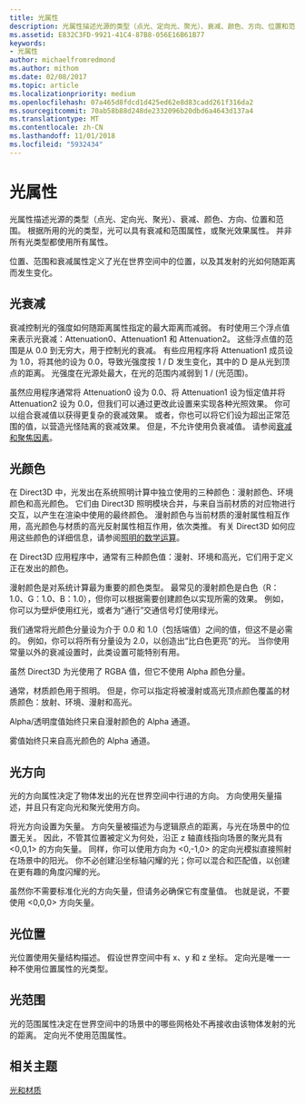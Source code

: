```yaml
---
title: 光属性
description: 光属性描述光源的类型（点光、定向光、聚光）、衰减、颜色、方向、位置和范围。
ms.assetid: E832C3FD-9921-41C4-87B8-056E16B61B77
keywords:
- 光属性
author: michaelfromredmond
ms.author: mithom
ms.date: 02/08/2017
ms.topic: article
ms.localizationpriority: medium
ms.openlocfilehash: 07a465d8fdcd1d425ed62e8d83cadd261f316da2
ms.sourcegitcommit: 70ab58b88d248de2332096b20dbd6a4643d137a4
ms.translationtype: MT
ms.contentlocale: zh-CN
ms.lasthandoff: 11/01/2018
ms.locfileid: "5932434"
---
```

# <a name="light-properties"></a>光属性


光属性描述光源的类型（点光、定向光、聚光）、衰减、颜色、方向、位置和范围。 根据所用的光的类型，光可以具有衰减和范围属性，或聚光效果属性。 并非所有光类型都使用所有属性。

位置、范围和衰减属性定义了光在世界空间中的位置，以及其发射的光如何随距离而发生变化。

## <a name="span-idlightattenuationspanspan-idlightattenuationspanspan-idlightattenuationspanlight-attenuation"></a><span id="Light_Attenuation"></span><span id="light_attenuation"></span><span id="LIGHT_ATTENUATION"></span>光衰减


衰减控制光的强度如何随距离属性指定的最大距离而减弱。 有时使用三个浮点值来表示光衰减：Attenuation0、Attenuation1 和 Attenuation2。 这些浮点值的范围是从 0.0 到无穷大，用于控制光的衰减。 有些应用程序将 Attenuation1 成员设为 1.0，将其他的设为 0.0，导致光强度按 1 / D 发生变化，其中的 D 是从光到顶点的距离。 光强度在光源处最大，在光的范围内减弱到 1 / (光范围)。

虽然应用程序通常将 Attenuation0 设为 0.0、将 Attenuation1 设为恒定值并将 Attenuation2 设为 0.0，但我们可以通过更改此设置来实现各种光照效果。 你可以组合衰减值以获得更复杂的衰减效果。 或者，你也可以将它们设为超出正常范围的值，以营造光怪陆离的衰减效果。 但是，不允许使用负衰减值。 请参阅[衰减和聚焦因素](attenuation-and-spotlight-factor.md)。

## <a name="span-idlightcolorspanspan-idlightcolorspanspan-idlightcolorspanlight-color"></a><span id="Light_Color"></span><span id="light_color"></span><span id="LIGHT_COLOR"></span>光颜色


在 Direct3D 中，光发出在系统照明计算中独立使用的三种颜色：漫射颜色、环境颜色和高光颜色。 它们由 Direct3D 照明模块合并，与来自当前材质的对应物进行交互，以产生在渲染中使用的最终颜色。 漫射颜色与当前材质的漫射属性相互作用，高光颜色与材质的高光反射属性相互作用，依次类推。 有关 Direct3D 如何应用这些颜色的详细信息，请参阅[照明的数学运算](mathematics-of-lighting.md)。

在 Direct3D 应用程序中，通常有三种颜色值：漫射、环境和高光，它们用于定义正在发出的颜色。

漫射颜色是对系统计算最为重要的颜色类型。 最常见的漫射颜色是白色（R：1.0、G：1.0、B：1.0），但你可以根据需要创建颜色以实现所需的效果。 例如，你可以为壁炉使用红光，或者为“通行”交通信号灯使用绿光。

我们通常将光颜色分量设为介于 0.0 和 1.0（包括端值）之间的值，但这不是必需的。 例如，你可以将所有分量设为 2.0，以创造出“比白色更亮”的光。 当你使用常量以外的衰减设置时，此类设置可能特别有用。

虽然 Direct3D 为光使用了 RGBA 值，但它不使用 Alpha 颜色分量。

通常，材质颜色用于照明。 但是，你可以指定将被漫射或高光顶点颜色覆盖的材质颜色：放射、环境、漫射和高光。

Alpha/透明度值始终只来自漫射颜色的 Alpha 通道。

雾值始终只来自高光颜色的 Alpha 通道。

## <a name="span-idlightdirectionspanspan-idlightdirectionspanspan-idlightdirectionspanlight-direction"></a><span id="Light_Direction"></span><span id="light_direction"></span><span id="LIGHT_DIRECTION"></span>光方向


光的方向属性决定了物体发出的光在世界空间中行进的方向。 方向使用矢量描述，并且只有定向光和聚光使用方向。

将光方向设置为矢量。 方向矢量被描述为与逻辑原点的距离，与光在场景中的位置无关。 因此，不管其位置被定义为何处，沿正 z 轴直线指向场景的聚光具有 &lt;0,0,1&gt; 的方向矢量。 同样，你可以使用方向为 &lt;0,-1,0&gt; 的定向光模拟直接照射在场景中的阳光。 你不必创建沿坐标轴闪耀的光；你可以混合和匹配值，以创建在更有趣的角度闪耀的光。

虽然你不需要标准化光的方向矢量，但请务必确保它有度量值。 也就是说，不要使用 &lt;0,0,0&gt; 方向矢量。

## <a name="span-idlightpositionspanspan-idlightpositionspanspan-idlightpositionspanlight-position"></a><span id="Light_Position"></span><span id="light_position"></span><span id="LIGHT_POSITION"></span>光位置


光位置使用矢量结构描述。 假设世界空间中有 x、y 和 z 坐标。 定向光是唯一一种不使用位置属性的光类型。

## <a name="span-idlightrangespanspan-idlightrangespanspan-idlightrangespanlight-range"></a><span id="Light_Range"></span><span id="light_range"></span><span id="LIGHT_RANGE"></span>光范围


光的范围属性决定在世界空间中的场景中的哪些网格处不再接收由该物体发射的光的距离。 定向光不使用范围属性。

## <a name="span-idrelated-topicsspanrelated-topics"></a><span id="related-topics"></span>相关主题


[光和材质](lights-and-materials.md)

 

 




